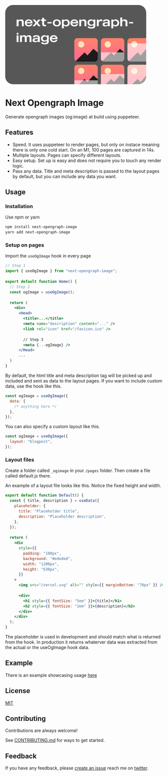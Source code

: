 ![Logo](banner.png)

# Next Opengraph Image

Generate opengraph images (og:image) at build using puppeteer.

## Features

- Speed. It uses puppeteer to render pages, but only on instace meaning there is only one cold start. On an M1, 100 pages are captured in 14s.
- Multiple layouts. Pages can specify different layouts.
- Easy setup. Set up is easy and does not require you to touch any render logic.
- Pass any data. Title and meta description is passed to the layout pages by default, but you can include any data you want.

## Usage

### Installation

Use npm or yarn

```bash
npm install next-opengraph-image
yarn add next-opengraph-image
```

### Setup on pages

Import the `useOgImage` hook in every page

```jsx
// Step 1
import { useOgImage } from "next-opengraph-image";

export default function Home() {
  // Step 2
  const ogImage = useOgImage();

  return (
    <div>
      <Head>
        <title>...</title>
        <meta name="description" content="..." />
        <link rel="icon" href="/favicon.ico" />

        // Step 3
        <meta {...ogImage} />
      </Head>
      ...
  )
}
```

By default, the html title and meta description tag will be picked up and included and sent as data to the layout pages. If you want to include custom data, use the hook like this.

```jsx
const ogImage = useOgImage({
  data: {
    /* anything here */
  },
});
```

You can also specify a custom layout like this.

```jsx
const ogImage = useOgImage({
  layout: "blogpost",
});
```

### Layout files

Create a folder called `_ogimage` in your `/pages` folder. Then create a file called default.js there.

An example of a layout file looks like this. Notice the fixed height and width.

```jsx
export default function Default() {
  const { title, description } = useData({
    placeholder: {
      title: "Placeholder title",
      description: "Placeholder description",
    },
  });

  return (
    <div
      style={{
        padding: "100px",
        background: "#ededed",
        width: "1200px",
        height: "630px",
      }}
    >
      <img src="/vercel.svg" alt="" style={{ marginBottom: "70px" }} />

      <div>
        <h1 style={{ fontSize: "5em" }}>{title}</h1>
        <h2 style={{ fontSize: "2em" }}>{description}</h2>
      </div>
    </div>
  );
}
```

The placeholder is used in development and should match what is returned from the hook. In production it returns whaterver data was extracted from the actual or the useOgImage hook data.

## Example

There is an example showcasing usage [here](/example)

## License

[MIT](LICENSE)

## Contributing

Contributions are always welcome!

See [CONTRIBUTING.md](CONTRIBUTING.md) for ways to get started.

## Feedback

If you have any feedback, please [create an issue](https://github.com/alvarlagerlof/next-opengraph-image/issues/new) reach me on [twitter](https://twitter.com/alvarlagerlof).

```

```
